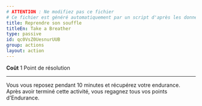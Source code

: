 ```yaml
---
# ATTENTION : Ne modifiez pas ce fichier
# Ce fichier est généré automatiquement par un script d'après les données du module Foundry VTT officiel et de sa traduction
title: Reprendre son souffle
titleEn: Take a Breather
type: passive
id: qc0VsZ0UesnurUUB
group: actions
layout: action
---
```

<p><span id="ctl00_MainContent_DetailedOutput"><strong>Coût</strong> 1 Point de résolution</span></p><hr><p>Vous vous reposez pendant 10 minutes et récupérez votre endurance. Après avoir terminé cette activité, vous regagnez tous vos points d'Endurance.&nbsp;</p>
